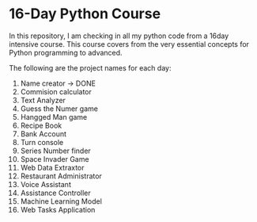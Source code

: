# 16-Day Python Course
In this repository, I am checking in all my python code from a 16day intensive course. 
This course covers from the very essential concepts for Python programming to advanced.

The following are the project names for each day:
1. Name creator -> DONE
2. Commision calculator
3. Text Analyzer
4. Guess the Numer game
5. Hangged Man game
6. Recipe Book
7. Bank Account
8. Turn console
9. Series Number finder
10. Space Invader Game
11. Web Data Extraxtor
12. Restaurant Administrator
13. Voice Assistant
14. Assistance Controller
15. Machine Learning Model
16. Web Tasks Application
